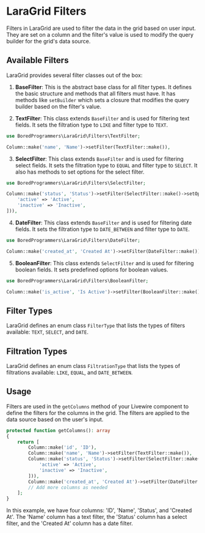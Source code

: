 # LaraGrid Filters

Filters in LaraGrid are used to filter the data in the grid based on user input. They are set on a column and the filter's value is used to modify the query builder for the grid's data source.

## Available Filters

LaraGrid provides several filter classes out of the box:

1. **BaseFilter**: This is the abstract base class for all filter types. It defines the basic structure and methods that all filters must have. It has methods like `setBuilder` which sets a closure that modifies the query builder based on the filter's value.

2. **TextFilter**: This class extends `BaseFilter` and is used for filtering text fields. It sets the filtration type to `LIKE` and filter type to `TEXT`.

```php
use BoredProgrammers\LaraGrid\Filters\TextFilter;

Column::make('name', 'Name')->setFilter(TextFilter::make()),
```

3. **SelectFilter**: This class extends `BaseFilter` and is used for filtering select fields. It sets the filtration type to `EQUAL` and filter type to `SELECT`. It also has methods to set options for the select filter.

```php
use BoredProgrammers\LaraGrid\Filters\SelectFilter;

Column::make('status', 'Status')->setFilter(SelectFilter::make()->setOptions([
    'active' => 'Active',
    'inactive' => 'Inactive',
])),
```

4. **DateFilter**: This class extends `BaseFilter` and is used for filtering date fields. It sets the filtration type to `DATE_BETWEEN` and filter type to `DATE`.

```php
use BoredProgrammers\LaraGrid\Filters\DateFilter;

Column::make('created_at', 'Created At')->setFilter(DateFilter::make()),
```

5. **BooleanFilter**: This class extends `SelectFilter` and is used for filtering boolean fields. It sets predefined options for boolean values.

```php
use BoredProgrammers\LaraGrid\Filters\BooleanFilter;

Column::make('is_active', 'Is Active')->setFilter(BooleanFilter::make()),
```

## Filter Types

LaraGrid defines an enum class `FilterType` that lists the types of filters available: `TEXT`, `SELECT`, and `DATE`.

## Filtration Types

LaraGrid defines an enum class `FiltrationType` that lists the types of filtrations available: `LIKE`, `EQUAL`, and `DATE_BETWEEN`.

## Usage

Filters are used in the `getColumns` method of your Livewire component to define the filters for the columns in the grid. The filters are applied to the data source based on the user's input.

```php
protected function getColumns(): array
{
    return [
        Column::make('id', 'ID'),
        Column::make('name', 'Name')->setFilter(TextFilter::make()),
        Column::make('status', 'Status')->setFilter(SelectFilter::make()->setOptions([
            'active' => 'Active',
            'inactive' => 'Inactive',
        ])),
        Column::make('created_at', 'Created At')->setFilter(DateFilter::make()),
        // Add more columns as needed
    ];
}
```

In this example, we have four columns: 'ID', 'Name', 'Status', and 'Created At'. The 'Name' column has a text filter, the 'Status' column has a select filter, and the 'Created At' column has a date filter.